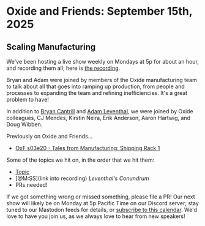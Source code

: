 # Oxide and Friends: September 15th, 2025

## Scaling Manufacturing

We've been hosting a live show weekly on Mondays at 5p for about an hour,
and recording them all; here is
[the recording](https://youtu.be/MhlR6JkGyDY).

Bryan and Adam were joined by members of the Oxide manufacturing team to talk about all that goes into ramping up production, from people and processes to expanding the team and refining inefficiencies. It's a great problem to have!

In addition to
[Bryan Cantrill](https://bsky.app/profile/bcantrill.bsky.social) and
[Adam Leventhal](https://bsky.app/profile/ahl.bsky.social),
we were joined by Oxide colleagues,
CJ Mendes,
Kirstin Neira,
Erik Anderson,
Aaron Hartwig,
and Doug Wibben.

Previously on Oxide and Friends...
- [OxF s03e20 - Tales from Manufacturing: Shipping Rack 1](https://oxide-and-friends.transistor.fm/episodes/tales-from-manufacturing-shipping-rack-1)

Some of the topics we hit on, in the order that we hit them:

- [Topic](link)
- [@M:SS](link into recording)
  *Leventhal's Conundrum*
- PRs needed!

If we got something wrong or missed something, please file a PR!
Our next show will likely be on Monday at 5p Pacific Time on our Discord
server; stay tuned to our Mastodon feeds for details, or [subscribe to this
calendar](https://calendar.google.com/calendar/ical/c_318925f4185aa71c4524d0d6127f31058c9e21f29f017d48a0fca6f564969cd0%40group.calendar.google.com/public/basic.ics).
We'd love to have you join us, as we always love to hear from new speakers!

